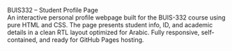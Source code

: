 BUIS332 – Student Profile Page  
An interactive personal profile webpage built for the BUIS-332 course using pure HTML and CSS. The page presents student info, ID, and academic details in a clean RTL layout optimized for Arabic. Fully responsive, self-contained, and ready for GitHub Pages hosting.

